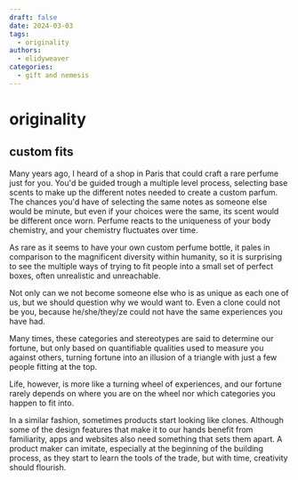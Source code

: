 ```yaml
---
draft: false
date: 2024-03-03 
tags:
  - originality
authors:
  - elidyweaver
categories:
  - gift and nemesis
---
```


# originality
<!-- excerpt ends before this -->

## custom fits

Many years ago, I heard of a shop in Paris that could craft a rare perfume just for you. You'd be guided trough a multiple level process, selecting base scents to make up the different notes needed to create a custom parfum. The chances you'd have of selecting the same notes as someone else would be minute, but even if your choices were the same, its scent would be different once worn. Perfume reacts to the uniqueness of your body chemistry, and your chemistry fluctuates over time.

As rare as it seems to have your own custom perfume bottle, it pales in comparison to the magnificent diversity within humanity, so it is surprising to see the multiple ways of trying to fit people into a small set of perfect boxes, often unrealistic and unreachable.

Not only can we not become someone else who is as unique as each one of us, but we should question why we would want to. Even a clone could not be you, because he/she/they/ze could not have the same experiences you have had.

Many times, these categories and stereotypes are said to determine our fortune, but only based on quantifiable qualities used to measure you against others, turning fortune into an illusion of a triangle with just a few people fitting at the top.

Life, however, is more like a turning wheel of experiences, and our fortune rarely depends on where you are on the wheel nor which categories you happen to fit into.

In a similar fashion, sometimes products start looking like clones. Although some of the design features that make it to our hands benefit from familiarity, apps and websites also need something that sets them apart. A product maker can imitate, especially at the beginning of the building process, as they start to learn the tools of the trade, but with time, creativity should flourish.